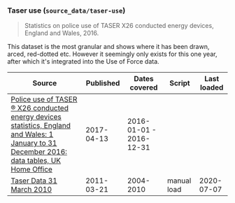 ### Taser use (`source_data/taser-use`)

> Statistics on police use of TASER X26 conducted energy devices, England and Wales, 2016.

This dataset is the most granular and shows where it has been drawn, arced, red-dotted etc. However it seemingly only exists for this one year, after which it's integrated into the Use of Force data.

| Source | Published | Dates covered | Script | Last loaded |
| -----  | ----------| -------------------- | ------ | ----------- |
| [Police use of TASER ® X26 conducted energy devices statistics, England and Wales: 1 January to 31 December 2016: data tables, UK Home Office](https://www.gov.uk/government/statistics/police-use-of-taser-x26-conducted-energy-devices-statistics-england-and-wales-1-january-to-31-december-2016-data-tables) | 2017-04-13 | 2016-01-01 - 2016-12-31 |
| [Taser Data 31 March 2010](https://assets.publishing.service.gov.uk/government/uploads/system/uploads/attachment_data/file/115676/taser-figures-march-2010.pdf) | 2011-03-21 | 2004-2010 | manual load | 2020-07-07 |